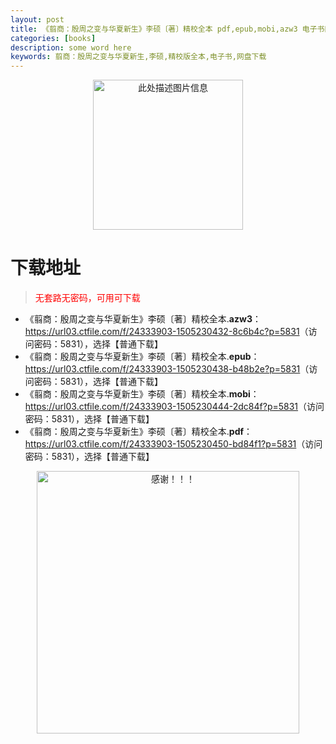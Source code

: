 ```yaml
---
layout: post
title: 《翦商：殷周之变与华夏新生》李硕〔著〕精校全本 pdf,epub,mobi,azw3 电子书网盘下载
categories: [books]
description: some word here
keywords: 翦商：殷周之变与华夏新生,李硕,精校版全本,电子书,网盘下载
---
```


<div align="center"><img src="https://qweree.cn/wp-content/uploads/2025/05/jian-shang.jpg" alt="此处描述图片信息" width="240px" height="auto"></div>

# 下载地址

> <p style="color:red" >无套路无密码，可用可下载</p>

- 《翦商：殷周之变与华夏新生》李硕〔著〕精校全本.**azw3**：<https://url03.ctfile.com/f/24333903-1505230432-8c6b4c?p=5831>（访问密码：5831），选择【普通下载】
- 《翦商：殷周之变与华夏新生》李硕〔著〕精校全本.**epub**：<https://url03.ctfile.com/f/24333903-1505230438-b48b2e?p=5831>（访问密码：5831），选择【普通下载】
- 《翦商：殷周之变与华夏新生》李硕〔著〕精校全本.**mobi**：<https://url03.ctfile.com/f/24333903-1505230444-2dc84f?p=5831>（访问密码：5831），选择【普通下载】
- 《翦商：殷周之变与华夏新生》李硕〔著〕精校全本.**pdf**：<https://url03.ctfile.com/f/24333903-1505230450-bd84f1?p=5831>（访问密码：5831），选择【普通下载】

<div align="center"><img src="https://pic.imgdb.cn/item/6707df6bd29ded1a8ce37031.gif" alt="感谢！！！" width="420px" height="auto"/></div>
